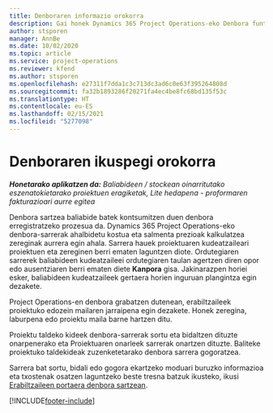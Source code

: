 ```yaml
---
title: Denboraren informazio orokorra
description: Gai honek Dynamics 365 Project Operations-eko Denbora funtzionalitateari buruzko informazioa eskaintzen du.
author: stsporen
manager: AnnBe
ms.date: 10/02/2020
ms.topic: article
ms.service: project-operations
ms.reviewer: kfend
ms.author: stsporen
ms.openlocfilehash: e27311f7dda1c3c713dc3ad6c0e63f395264808d
ms.sourcegitcommit: fa32b1893286f20271fa4ec4be8fc68bd135f53c
ms.translationtype: HT
ms.contentlocale: eu-ES
ms.lasthandoff: 02/15/2021
ms.locfileid: "5277098"
---
```

# <a name="time-overview"></a>Denboraren ikuspegi orokorra

_**Honetarako aplikatzen da:** Baliabideen / stockean oinarritutako eszenatokietarako proiektuen eragiketak, Lite hedapena - proformaren fakturazioari aurre egitea_

Denbora sartzea baliabide batek kontsumitzen duen denbora erregistratzeko prozesua da. Dynamics 365 Project Operations-eko denbora-sarrerak ahalbidetu kostua eta salmenta prezioak kalkulatzea zereginak aurrera egin ahala. Sarrera hauek proiektuaren kudeatzaileari proiektuen eta zereginen berri ematen laguntzen diote. Ordutegiaren sarrerek baliabideen kudeatzaileei ordutegiaren taulan agertzen diren opor edo ausentziaren berri ematen diete **Kanpora** gisa. Jakinarazpen horiei esker, baliabideen kudeatzaileek gertaera horien inguruan plangintza egin dezakete.

Project Operations-en denbora grabatzen dutenean, erabiltzaileek proiektuko edozein mailaren jarraipena egin dezakete. Honek zeregina, laburpena edo proiektu maila barne hartzen ditu.

Proiektu taldeko kideek denbora-sarrerak sortu eta bidaltzen dituzte onarpenerako eta Proiektuaren onarleek sarrerak onartzen dituzte. Baliteke proiektuko taldekideak zuzenketetarako denbora sarrera gogoratzea.

Sarrera bat sortu, bidali edo gogora ekartzeko moduari buruzko informazioa eta txostenak osatzen laguntzeko beste tresna batzuk ikusteko, ikusi [Erabiltzaileen portaera denbora sartzean](ui-behavior-time.md).



[!INCLUDE[footer-include](../includes/footer-banner.md)]